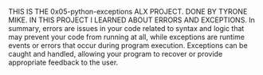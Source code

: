 THIS IS THE 0x05-python-exceptions ALX PROJECT.
DONE BY TYRONE MIKE.
IN THIS PROJECT I LEARNED ABOUT ERRORS AND EXCEPTIONS.
In summary, errors are issues in your code related to syntax and logic that may prevent your code from running at all, while exceptions are runtime events or errors that occur during program execution. Exceptions can be caught and handled, allowing your program to recover or provide appropriate feedback to the user.

